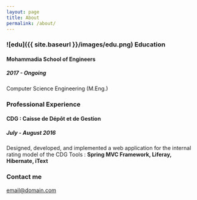 ```yaml
---
layout: page
title: About
permalink: /about/
---
```


### ![edu]({{ site.baseurl }}/images/edu.png) Education

#### Mohammadia School of Engineers

##### 2017 - Ongoing
Computer Science Engineering
(M.Eng.)
### Professional Experience
#### CDG : Caisse de Dépôt et de Gestion
##### July - August 2016
Designed, developed, and implemented a web application for the internal rating model of the CDG
Tools :  **Spring MVC Framework, Liferay, Hibernate, iText**

### Contact me

[email@domain.com](mailto:email@domain.com)
